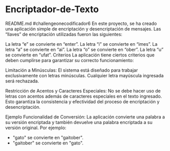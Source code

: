 # Encriptador-de-Texto
README.md
#challengeonecodificador6
En este proyecto, se ha creado una aplicación simple de encriptación y desencriptación de mensajes. Las “llaves” de encriptación utilizadas fueron las siguientes:

La letra “e” se convierte en “enter”.
La letra “i” se convierte en “imes”.
La letra “a” se convierte en “ai”.
La letra “o” se convierte en “ober”.
La letra “u” se convierte en “ufat”.
Criterios
La aplicación tiene ciertos criterios que deben cumplirse para garantizar su correcto funcionamiento:

Limitación a Minúsculas: El sistema está diseñado para trabajar exclusivamente con letras minúsculas. Cualquier letra mayúscula ingresada será rechazada.

Restricción de Acentos y Caracteres Especiales: No se debe hacer uso de letras con acentos además de caracteres especiales en el texto ingresado. Esto garantiza la consistencia y efectividad del proceso de encriptación y desencriptación.

Ejemplo
Funcionalidad de Conversión: La aplicación convierte una palabra a su versión encriptada y también devuelve una palabra encriptada a su versión original. Por ejemplo:

- "gato" se convierte en "gaitober".
- "gaitober" se convierte en "gato".
